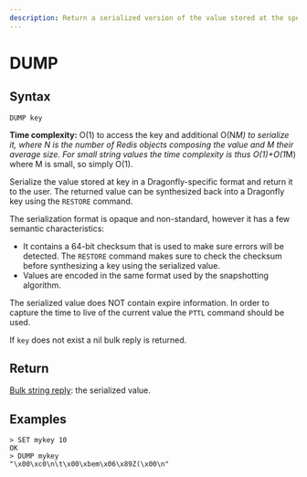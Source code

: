 ```yaml
---
description: Return a serialized version of the value stored at the specified key.
---
```


# DUMP

## Syntax

    DUMP key

**Time complexity:** O(1) to access the key and additional O(N*M) to serialize it, where N is the number of Redis objects composing the value and M their average size. For small string values the time complexity is thus O(1)+O(1*M) where M is small, so simply O(1).

Serialize the value stored at key in a Dragonfly-specific format and return it to
the user.
The returned value can be synthesized back into a Dragonfly key using the `RESTORE`
command.

The serialization format is opaque and non-standard, however it has a few
semantic characteristics:

* It contains a 64-bit checksum that is used to make sure errors will be
  detected.
  The `RESTORE` command makes sure to check the checksum before synthesizing a
  key using the serialized value.
* Values are encoded in the same format used by the snapshotting algorithm.


The serialized value does NOT contain expire information.
In order to capture the time to live of the current value the `PTTL` command
should be used.

If `key` does not exist a nil bulk reply is returned.

## Return

[Bulk string reply](https://redis.io/docs/reference/protocol-spec#resp-bulk-strings): the serialized value.

## Examples

```
> SET mykey 10
OK
> DUMP mykey
"\x00\xc0\n\t\x00\xbem\x06\x89Z(\x00\n"
```
